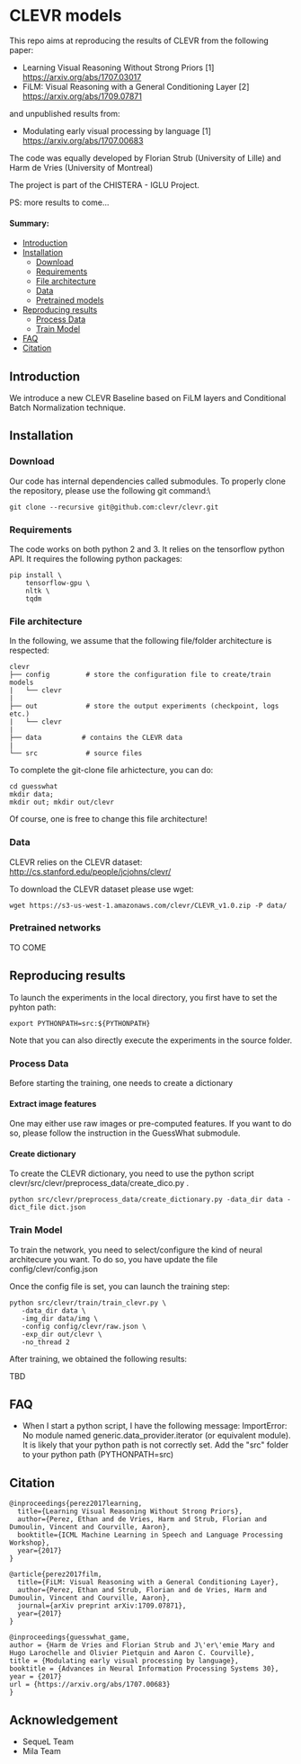 
# CLEVR models

This repo aims at reproducing the results of CLEVR from the following paper:
- Learning Visual Reasoning Without Strong Priors [1] https://arxiv.org/abs/1707.03017
- FiLM: Visual Reasoning with a General Conditioning Layer [2] https://arxiv.org/abs/1709.07871

and unpublished results from:
-  Modulating early visual processing by language [1] https://arxiv.org/abs/1707.00683

The code was equally developed by Florian Strub (University of Lille) and Harm de Vries (University of Montreal)

The project is part of the CHISTERA - IGLU Project.

PS: more results to come...

#### Summary:

* [Introduction](#introduction)
* [Installation](#installation)
    * [Download](#Download)
    * [Requirements](#requirements)
    * [File architecture](#file-architecture)
    * [Data](#data)
    * [Pretrained models](#pretrained-models)
* [Reproducing results](#reproducing-results)
    * [Process Data](#data)
    * [Train Model](#train-model)
* [FAQ](#faq)
* [Citation](#citation)

## Introduction

We introduce a new CLEVR Baseline based on FiLM layers and Conditional Batch Normalization technique.

## Installation


### Download

Our code has internal dependencies called submodules. To properly clone the repository, please use the following git command:\

```
git clone --recursive git@github.com:clevr/clevr.git
```

### Requirements

The code works on both python 2 and 3. It relies on the tensorflow python API.
It requires the following python packages:

```
pip install \
    tensorflow-gpu \
    nltk \
    tqdm
```


### File architecture
In the following, we assume that the following file/folder architecture is respected:

```
clevr
├── config         # store the configuration file to create/train models
|   └── clevr
|
├── out            # store the output experiments (checkpoint, logs etc.)
|   └── clevr
|
├── data          # contains the CLEVR data
|
└── src            # source files
```

To complete the git-clone file arhictecture, you can do:

```
cd guesswhat
mkdir data;
mkdir out; mkdir out/clevr
```

Of course, one is free to change this file architecture!

### Data
CLEVR relies on the CLEVR dataset: http://cs.stanford.edu/people/jcjohns/clevr/

To download the CLEVR dataset please use wget:
```
wget https://s3-us-west-1.amazonaws.com/clevr/CLEVR_v1.0.zip -P data/
```


### Pretrained networks

TO COME

## Reproducing results

To launch the experiments in the local directory, you first have to set the pyhton path:
```
export PYTHONPATH=src:${PYTHONPATH}
```
Note that you can also directly execute the experiments in the source folder.

### Process Data

Before starting the training, one needs to create a dictionary

#### Extract image features
One may either use raw images or pre-computed features.
If you want to do so, please follow the instruction in the GuessWhat submodule.

#### Create dictionary

To create the CLEVR dictionary, you need to use the python script clevr/src/clevr/preprocess_data/create_dico.py .

```
python src/clevr/preprocess_data/create_dictionary.py -data_dir data -dict_file dict.json
```



### Train Model
To train the network, you need to select/configure the kind of neural architecure you want.
To do so, you have update the file config/clevr/config.json

Once the config file is set, you can launch the training step:
```
python src/clevr/train/train_clevr.py \
   -data_dir data \
   -img_dir data/img \
   -config config/clevr/raw.json \
   -exp_dir out/clevr \
   -no_thread 2
```

After training, we obtained the following results:

TBD



## FAQ

 - When I start a python script, I have the following message: ImportError: No module named generic.data_provider.iterator (or equivalent module). It is likely that your python path is not correctly set. Add the "src" folder to your python path (PYTHONPATH=src)


## Citation


```
@inproceedings{perez2017learning,
  title={Learning Visual Reasoning Without Strong Priors},
  author={Perez, Ethan and de Vries, Harm and Strub, Florian and Dumoulin, Vincent and Courville, Aaron},
  booktitle={ICML Machine Learning in Speech and Language Processing Workshop},
  year={2017}
}

@article{perez2017film,
  title={FiLM: Visual Reasoning with a General Conditioning Layer},
  author={Perez, Ethan and Strub, Florian and de Vries, Harm and Dumoulin, Vincent and Courville, Aaron},
  journal={arXiv preprint arXiv:1709.07871},
  year={2017}
}

@inproceedings{guesswhat_game,
author = {Harm de Vries and Florian Strub and J\'er\'emie Mary and Hugo Larochelle and Olivier Pietquin and Aaron C. Courville},
title = {Modulating early visual processing by language},
booktitle = {Advances in Neural Information Processing Systems 30},
year = {2017}
url = {https://arxiv.org/abs/1707.00683}
}
```


## Acknowledgement
 - SequeL Team
 - Mila Team






